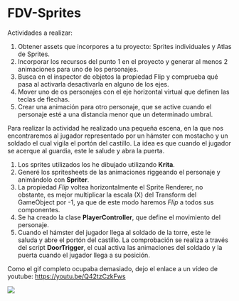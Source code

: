 # FDV-Sprites

Actividades a realizar:

1) Obtener assets que incorpores a tu proyecto: Sprites individuales y Atlas de Sprites.
2) Incorporar los recursos del punto 1 en el proyecto y generar al menos 2 animaciones para uno de los personajes.
3) Busca en el inspector de objetos la propiedad Flip y comprueba qué pasa al activarla desactivarla en alguno de los ejes.
4) Mover uno de os personajes con el eje horizontal virtual que definen las teclas de flechas.
5) Crear una animación para otro personaje, que se active cuando el personaje esté a una distancia menor que un determinado umbral.

Para realizar la actividad he realizado una pequeña escena, en la que nos encontraremos al jugador representado por un hámster con mostacho y un soldado el cual vigila el portón del castillo. La idea es que cuando el jugador se acerque al guardia, este le salude y abra la puerta.

1) Los sprites utilizados los he dibujado utilizando **Krita**.
2) Generé los spritesheets de las animaciones riggeando el personaje y animándolo con **Spriter**. 
3) La propiedad *Flip* voltea horizontalmente el Sprite Renderer, no obstante, es mejor multiplicar la escala (X) del Transform del GameObject por -1, ya que de este modo haremos *Flip* a todos sus componentes.
4) Se ha creado la clase **PlayerController**, que define el movimiento del personaje.
5) Cuando el hámster del jugador llega al soldado de la torre, este le saluda y abre el portón del castillo. La comprobación se realiza a través del script **DoorTrigger**, el cual activa las animaciones del soldado y la puerta cuando el jugador llega a su posición.

Como el gif completo ocupaba demasiado, dejo el enlace a un vídeo de youtube:
https://youtu.be/Q42tzCzkFws

![](Gif-FDV2.gif)

